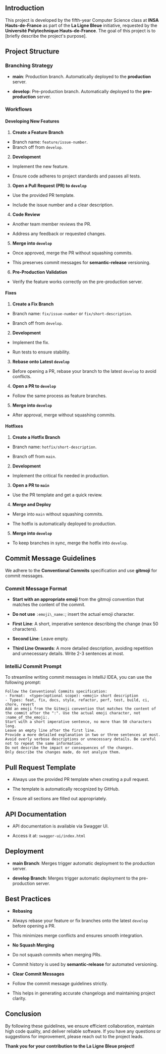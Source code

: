 Introduction
------------

This project is developed by the fifth-year Computer Science class at **INSA Hauts-de-France** as part of the **La Ligne
Bleue** initiative, requested by the **Université Polytechnique Hauts-de-France**. The goal of this project is to
\[briefly describe the project's purpose\].

Project Structure
-----------------

### Branching Strategy

* **main**: Production branch. Automatically deployed to the **production** server.

* **develop**: Pre-production branch. Automatically deployed to the **pre-production** server.

### Workflows

#### Developing New Features

1. **Create a Feature Branch**

* Branch name: `feature/issue-number`.
* Branch off from `develop`.

2. **Development**

* Implement the new feature.

* Ensure code adheres to project standards and passes all tests.

3. **Open a Pull Request (PR) to `develop`**

* Use the provided PR template.

* Include the issue number and a clear description.

4. **Code Review**

* Another team member reviews the PR.

* Address any feedback or requested changes.

5. **Merge into `develop`**

* Once approved, merge the PR without squashing commits.

* This preserves commit messages for **semantic-release** versioning.

6. **Pre-Production Validation**

* Verify the feature works correctly on the pre-production server.

#### Fixes

1. **Create a Fix Branch**

* Branch name: `fix/issue-number` or `fix/short-description`.

* Branch off from `develop`.

2. **Development**

* Implement the fix.

* Run tests to ensure stability.

3. **Rebase onto Latest `develop`**

* Before opening a PR, rebase your branch to the latest `develop` to avoid conflicts.

4. **Open a PR to `develop`**

* Follow the same process as feature branches.

5. **Merge into `develop`**

* After approval, merge without squashing commits.

#### Hotfixes

1. **Create a Hotfix Branch**

* Branch name: `hotfix/short-description`.

* Branch off from `main`.

2. **Development**

* Implement the critical fix needed in production.

3. **Open a PR to `main`**

* Use the PR template and get a quick review.

4. **Merge and Deploy**

* Merge into `main` without squashing commits.

* The hotfix is automatically deployed to production.

5. **Merge into `develop`**

* To keep branches in sync, merge the hotfix into `develop`.

Commit Message Guidelines
-------------------------

We adhere to the **Conventional Commits** specification and use **gitmoji** for commit messages.

### Commit Message Format

* **Start with an appropriate emoji** from the gitmoji convention that matches the content of the commit.

* **Do not use** `:emoji\_name:`; insert the actual emoji character.

* **First Line**: A short, imperative sentence describing the change (max 50 characters).

* **Second Line**: Leave empty.

* **Third Line Onwards**: A more detailed description, avoiding repetition and unnecessary details. Write 2-3 sentences
  at most.

### IntelliJ Commit Prompt

To streamline writing commit messages in IntelliJ IDEA, you can use the following prompt:

```
Follow the Conventional Commits specification:
- Format:  <type>(optional scope): <emoji> short description
- Types: feat, fix, docs, style, refactor, perf, test, build, ci, chore, revert
Add an emoji from the Gitmoji convention that matches the content of the commit after the ":". Use the actual emoji character, not :name_of_the_emoji:.
Start with a short imperative sentence, no more than 50 characters long.
Leave an empty line after the first line.
Provide a more detailed explanation in two or three sentences at most. Avoid overly verbose descriptions or unnecessary details. Be careful not to repeat the same information.
Do not describe the impact or consequences of the changes.
Only describe the changes made, do not analyze them.
```

Pull Request Template
---------------------

* Always use the provided PR template when creating a pull request.

* The template is automatically recognized by GitHub.

* Ensure all sections are filled out appropriately.

API Documentation
-----------------

* API documentation is available via Swagger UI.

* Access it at: `swagger-ui/index.html`

Deployment
----------

* **main Branch**: Merges trigger automatic deployment to the production server.

* **develop Branch**: Merges trigger automatic deployment to the pre-production server.

Best Practices
--------------

* **Rebasing**

* Always rebase your feature or fix branches onto the latest `develop` before opening a PR.

* This minimizes merge conflicts and ensures smooth integration.

* **No Squash Merging**

* Do not squash commits when merging PRs.

* Commit history is used by **semantic-release** for automated versioning.

* **Clear Commit Messages**

* Follow the commit message guidelines strictly.

* This helps in generating accurate changelogs and maintaining project clarity.

Conclusion
----------

By following these guidelines, we ensure efficient collaboration, maintain high code quality, and deliver reliable
software. If you have any questions or suggestions for improvement, please reach out to the project leads.

**Thank you for your contribution to the La Ligne Bleue project!**